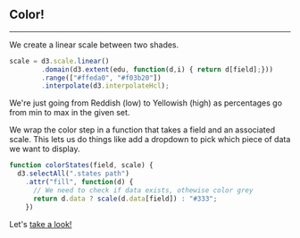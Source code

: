 ## Color!

***

We create a linear scale between two shades.

```javascript
scale = d3.scale.linear()
        .domain(d3.extent(edu, function(d,i) { return d[field];}))
        .range(["#ffeda0", "#f03b20"])
        .interpolate(d3.interpolateHcl);
```

We're just going from Reddish (low) to Yellowish (high) as percentages go from min to max in the given set.

We wrap the color step in a function that takes a field and an associated scale. This lets us do things like add a dropdown to pick which piece of data we want to display.

```javascript
function colorStates(field, scale) {
  d3.selectAll(".states path")
    .attr("fill", function(d) {  
      // We need to check if data exists, othewise color grey
      return d.data ? scale(d.data[field]) : "#333";
    })
```

Let's [take a look!](step3.html)
